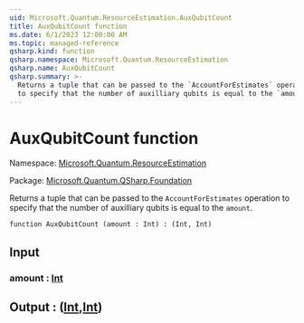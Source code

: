 ```yaml
---
uid: Microsoft.Quantum.ResourceEstimation.AuxQubitCount
title: AuxQubitCount function
ms.date: 6/1/2023 12:00:00 AM
ms.topic: managed-reference
qsharp.kind: function
qsharp.namespace: Microsoft.Quantum.ResourceEstimation
qsharp.name: AuxQubitCount
qsharp.summary: >-
  Returns a tuple that can be passed to the `AccountForEstimates` operation
  to specify that the number of auxilliary qubits is equal to the `amount`.
---
```


# AuxQubitCount function

Namespace: [Microsoft.Quantum.ResourceEstimation](xref:Microsoft.Quantum.ResourceEstimation)

Package: [Microsoft.Quantum.QSharp.Foundation](https://nuget.org/packages/Microsoft.Quantum.QSharp.Foundation)


Returns a tuple that can be passed to the `AccountForEstimates` operationto specify that the number of auxilliary qubits is equal to the `amount`.

```qsharp
function AuxQubitCount (amount : Int) : (Int, Int)
```


## Input

### amount : [Int](xref:microsoft.quantum.qsharp.valueliterals#int-literals)





## Output : ([Int](xref:microsoft.quantum.qsharp.valueliterals#int-literals),[Int](xref:microsoft.quantum.qsharp.valueliterals#int-literals))


